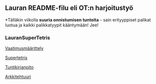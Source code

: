 ## Lauran README-filu eli OT:n harjoitustyö

*Tälläkin viikolla **suuria onnistumisen tunteita** - sain erityyppiset palikat luotua ja kaikki palikkatyypit kääntymään! Jee!

### LauranSuperTetris
[Vaatimusmäärittely](https://github.com/LauraACodes/ot-harjoitustyo/tree/master/dokumentaatio/vaatimusmaarittely.md)

[Supertetris](https://github.com/LauraACodes/ot-harjoitustyo/tree/master/LaurasSuperTetris)

[Tuntikirjanpito](https://github.com/LauraACodes/ot-harjoitustyo/tree/master/dokumentaatio/tuntikirjanpito.md)

[Arkkitehtuuri](https://github.com/LauraACodes/ot-harjoitustyo/tree/master/dokumentaatio/arkkitehtuuri.md)


